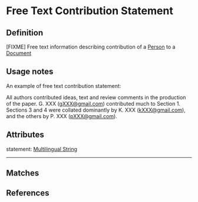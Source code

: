 # Free Text Contribution Statement

## Definition
[FIXME] Free text information describing contribution of a [Person](Person.md) to a [Document](Document.md)

## Usage notes
An example of free text contribution statement:

All authors contributed ideas, text and review comments in the production of the paper. G. XXX (gXXX@gmail.com) contributed much to Section 1. Sections 3 and 4 were collated dominantly by
K. XXX (kXXX@gmail.com), and the others by P. XXX (pXXX@gmail.com).

## Attributes
statement: [Multilingual String](../datatypes/MultilingualString.md)

---

## Matches


## References
